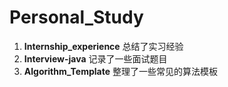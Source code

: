 # Personal_Study

1. **Internship_experience** 总结了实习经验
2. **Interview-java** 记录了一些面试题目
3. **Algorithm_Template** 整理了一些常见的算法模板